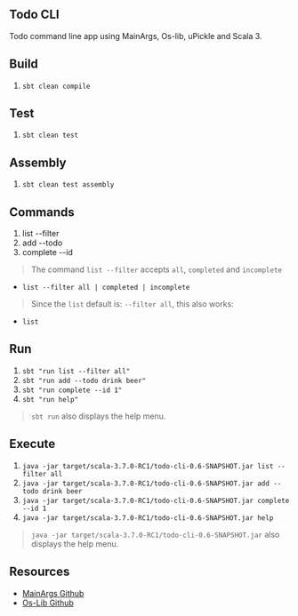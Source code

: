 Todo CLI
--------
Todo command line app using MainArgs, Os-lib, uPickle and Scala 3.

Build
-----
1. ```sbt clean compile```

Test
----
1. ```sbt clean test```

Assembly
--------
1. ```sbt clean test assembly```

Commands
--------
1. list --filter
2. add --todo
3. complete --id
>The command ```list --filter``` accepts ```all```, ```completed``` and ```incomplete```
* ```list --filter all | completed | incomplete```
>Since the ```list``` default is: ```--filter all```, this also works:
* ```list```

Run
---
1. ```sbt "run list --filter all"```
2. ```sbt "run add --todo drink beer"```
3. ```sbt "run complete --id 1"```
4. ```sbt "run help"```
>```sbt run``` also displays the help menu.

Execute
-------
1. ```java -jar target/scala-3.7.0-RC1/todo-cli-0.6-SNAPSHOT.jar list --filter all```
2. ```java -jar target/scala-3.7.0-RC1/todo-cli-0.6-SNAPSHOT.jar add --todo drink beer```
3. ```java -jar target/scala-3.7.0-RC1/todo-cli-0.6-SNAPSHOT.jar complete --id 1```
4. ```java -jar target/scala-3.7.0-RC1/todo-cli-0.6-SNAPSHOT.jar help```
>```java -jar target/scala-3.7.0-RC1/todo-cli-0.6-SNAPSHOT.jar``` also displays the help menu.

Resources
---------
* [MainArgs Github](https://github.com/com-lihaoyi/mainargs?tab=readme-ov-file#varargs-parameters)
* [Os-Lib Github](https://github.com/com-lihaoyi/os-lib)